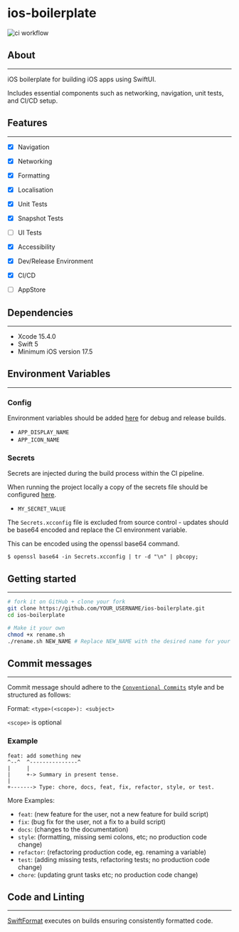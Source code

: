 # ios-boilerplate

![ci workflow](https://github.com/nodediggity/ios-boilerplate/actions/workflows/CI-iOS.yml/badge.svg)

## About

---

 iOS boilerplate for building iOS apps using SwiftUI. 
 
 Includes essential components such as networking, navigation, unit tests, and CI/CD setup.
 

 ## Features

---

- [x] Navigation
- [x] Networking
- [x] Formatting
- [x] Localisation
- [x] Unit Tests
- [x] Snapshot Tests
- [ ] UI Tests
- [x] Accessibility
- [x] Dev/Release Environment
- [x] CI/CD
- [ ] AppStore


## Dependencies

---

- Xcode 15.4.0
- Swift 5
- Minimum iOS version 17.5


## Environment Variables

---

### Config

Environment variables should be added [here](/BoilerplateApp/BoilerplateApp/Config/Config.xcconfig) for debug and release builds.

- `APP_DISPLAY_NAME`
- `APP_ICON_NAME`

### Secrets

Secrets are injected during the build process within the CI pipeline.

When running the project locally a copy of the secrets file should be configured [here](/BoilerplateApp/BoilerplateApp/Config/Config/Secrets.xcconfig).

- `MY_SECRET_VALUE`

The `Secrets.xcconfig` file is excluded from source control - updates should be base64 encoded and replace the CI environment variable.

This can be encoded using the openssl base64 command.

```
$ openssl base64 -in Secrets.xcconfig | tr -d "\n" | pbcopy;
```


## Getting started

---

```sh
# fork it on GitHub + clone your fork
git clone https://github.com/YOUR_USERNAME/ios-boilerplate.git
cd ios-boilerplate

# Make it your own
chmod +x rename.sh
./rename.sh NEW_NAME # Replace NEW_NAME with the desired name for your project
```


## Commit messages

---

Commit message should adhere to the [`Conventional Commits`](https://www.conventionalcommits.org/en/v1.0.0/) style and be structured as follows:

Format: `<type>(<scope>): <subject>`

`<scope>` is optional

### Example

```
feat: add something new
^--^  ^---------------^
|     |
|     +-> Summary in present tense.
|
+-------> Type: chore, docs, feat, fix, refactor, style, or test.
```

More Examples:

- `feat`: (new feature for the user, not a new feature for build script)
- `fix`: (bug fix for the user, not a fix to a build script)
- `docs`: (changes to the documentation)
- `style`: (formatting, missing semi colons, etc; no production code change)
- `refactor`: (refactoring production code, eg. renaming a variable)
- `test`: (adding missing tests, refactoring tests; no production code change)
- `chore`: (updating grunt tasks etc; no production code change)


## Code and Linting

---

[SwiftFormat](https://github.com/nicklockwood/SwiftFormat) executes on builds ensuring consistently formatted code.